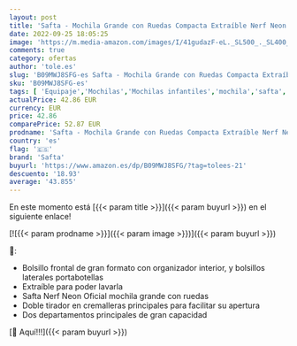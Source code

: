```yaml
---
layout: post
title: 'Safta - Mochila Grande con Ruedas Compacta Extraíble Nerf Neon  330x220x450 mm'
date: 2022-09-25 18:05:25
image: 'https://m.media-amazon.com/images/I/41gudazF-eL._SL500_._SL400_.jpg'
comments: true
category: ofertas
author: 'tole.es'
slug: 'B09MWJ8SFG-es Safta - Mochila Grande con Ruedas Compacta Extraíble Nerf...'
sku: 'B09MWJ8SFG-es'
tags: [ 'Equipaje','Mochilas','Mochilas infantiles','mochila','safta','🇪🇸', ]
actualPrice: 42.86 EUR
currency: EUR
price: 42.86
comparePrice: 52.87 EUR
prodname: 'Safta - Mochila Grande con Ruedas Compacta Extraíble Nerf Neon  330x220x450 mm'
country: 'es'
flag: '🇪🇸'
brand: 'Safta'
buyurl: 'https://www.amazon.es/dp/B09MWJ8SFG/?tag=tolees-21'
descuento: '18.93'
average: '43.855'
---
```


En este momento está [{{< param title >}}]({{< param buyurl >}}) en el siguiente enlace!

[![{{< param prodname >}}]({{< param image >}})]({{< param buyurl >}})

🔎:

- Bolsillo frontal de gran formato con organizador interior, y bolsillos laterales portabotellas
- Extraíble para poder lavarla
- Safta Nerf Neon Oficial mochila grande con ruedas
- Doble tirador en cremalleras principales para facilitar su apertura
- Dos departamentos principales de gran capacidad

[🛒 Aquí!!!]({{< param buyurl >}})
